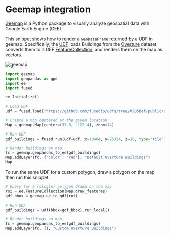 # Geemap integration

[Geemap](https://geemap.org/) is a Python package to visually analyze geospatial data with Google Earth Engine (GEE).

This snippet shows how to render a `GeoDataFrame` returned by a UDF in geemap. Specifically, the [UDF](https://github.com/fusedio/udfs/tree/main/public/Overture_Maps_Example) loads Buildings from the [Overture](https://beta.source.coop/repositories/fused/overture/description/) dataset, converts them to a GEE [FeatureCollection](https://developers.google.com/earth-engine/apidocs/ee-featurecollection), and renders them on the map as vectors.

![geemap](https://fused-magic.s3.us-west-2.amazonaws.com/docs_assets/geemap.png)

```python
import geemap
import geopandas as gpd
import ee
import fused

ee.Initialize()

# Load UDF
udf = fused.load("https://github.com/fusedio/udfs/tree/0905bef/public/Overture_Maps_Example")

# Create a map centered at the given location
Map = geemap.Map(center=(37.8, -122.4), zoom=14)

# Run UDF
gdf_buildings = fused.run(udf=udf, x=10484, y=25324, z=16, type="tile")

# Render buildings on map
fc = geemap.geopandas_to_ee(gdf_buildings)
Map.addLayer(fc, {'color': 'red'}, "Default Overture Buildings")
Map
```

To run the same UDF for a custom polygon, draw a polygon on the map, then run this snippet.

```python
# Query for a (single) polygon drawn on the map
roi = ee.FeatureCollection(Map.draw_features)
gdf_bbox = geemap.ee_to_gdf(roi)

# Run UDF
gdf_buildings = udf(bbox=gdf_bbox).run_local()

# Render buildings on map
fc = geemap.geopandas_to_ee(gdf_buildings)
Map.addLayer(fc, {}, "Custom Overture Buildings")
```
